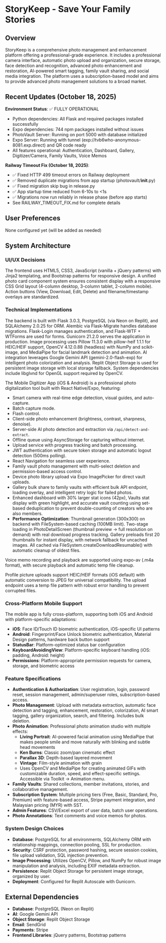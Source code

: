 # StoryKeep - Save Your Family Stories

## Overview
StoryKeep is a comprehensive photo management and enhancement platform offering a professional-grade experience. It includes a professional camera interface, automatic photo upload and organization, secure storage, face detection and recognition, advanced photo enhancement and restoration, AI-powered smart tagging, family vault sharing, and social media integration. The platform uses a subscription-based model and aims to provide advanced photo management solutions to a broad market.

## Recent Updates (October 18, 2025)
**Environment Status**: ✅ FULLY OPERATIONAL
- Python dependencies: All Flask and required packages installed successfully
- Expo dependencies: 744 npm packages installed without issues
- PhotoVault Server: Running on port 5000 with database initialized
- Expo Server: Running with tunnel (exp://tvb6who-anonymous-8081.exp.direct) and QR code ready
- All features operational: Authentication, Dashboard, Gallery, Digitizer/Camera, Family Vaults, Voice Memos

**Railway Timeout Fix (October 18, 2025)**:
- ✅ Fixed HTTP 499 timeout errors on Railway deployment
- ✅ Removed duplicate migrations from app startup (photovault/__init__.py)
- ✅ Fixed migration skip bug in release.py
- ✅ App startup time reduced from 6-10s to <1s
- ✅ Migrations now run reliably in release phase (before app starts)
- See RAILWAY_TIMEOUT_FIX.md for complete details

## User Preferences
None configured yet (will be added as needed)

## System Architecture

### UI/UX Decisions
The frontend uses HTML5, CSS3, JavaScript (vanilla + jQuery patterns) with Jinja2 templating, and Bootstrap patterns for responsive design. A unified photo card component system ensures consistent display with a responsive CSS Grid layout (4-column desktop, 3-column tablet, 2-column mobile). Action buttons (View, Download, Edit, Delete) and filename/timestamp overlays are standardized.

### Technical Implementations
The backend is built with Flask 3.0.3, PostgreSQL (via Neon on Replit), and SQLAlchemy 2.0.25 for ORM. Alembic via Flask-Migrate handles database migrations. Flask-Login manages authentication, and Flask-WTF + WTForms are used for forms. Gunicorn 21.2.0 serves the application in production. Image processing uses Pillow 11.3.0 with pillow-heif 1.1.1 for HEIC/HEIF support, OpenCV 4.12.0.88 (headless) with NumPy and scikit-image, and MediaPipe for facial landmark detection and animation. AI integration leverages Google Gemini API (gemini-2.0-flash-exp) for intelligent photo colorization and analysis. Replit Object Storage is used for persistent image storage with local storage fallback. System dependencies include libglvnd for OpenGL support required by OpenCV.

The Mobile Digitizer App (iOS & Android) is a professional photo digitalization tool built with React Native/Expo, featuring:
- Smart camera with real-time edge detection, visual guides, and auto-capture.
- Batch capture mode.
- Flash control.
- Client-side photo enhancement (brightness, contrast, sharpness, denoise).
- Server-side AI photo detection and extraction via `/api/detect-and-extract`.
- Offline queue using AsyncStorage for capturing without internet.
- Upload service with progress tracking and batch processing.
- JWT authentication with secure token storage and automatic logout detection (500ms polling).
- React Navigation for seamless user experience.
- Family vault photo management with multi-select deletion and permission-based access control.
- Device photo library upload via Expo ImagePicker for direct vault uploads.
- Gallery bulk share to family vaults with efficient bulk API endpoint, loading overlay, and intelligent retry logic for failed photos.
- Enhanced dashboard with 30% larger stat icons (42px), Vaults stat display with green highlight, and accurate vault counting using set-based deduplication to prevent double-counting of creators who are also members.
- **Performance Optimization**: Thumbnail generation (300x300) on backend with FileSystem-based caching (100MB limit). Two-stage loading in PhotoDetailScreen (thumbnail preview → full resolution on demand) with real download progress tracking. Gallery preloads first 20 thumbnails for instant display, with network fallback for uncached images. All cached via FileSystem.createDownloadResumable() with automatic cleanup of oldest files.

Voice memo recording and playback are supported using expo-av (.m4a format), with secure playback and automatic temp file cleanup.

Profile picture uploads support HEIC/HEIF formats (iOS default) with automatic conversion to JPEG for universal compatibility. The upload endpoint uses a temp file pattern with robust error handling to prevent corrupted files.

### Cross-Platform Mobile Support
The mobile app is fully cross-platform, supporting both iOS and Android with platform-specific adaptations:
- **iOS**: Face ID/Touch ID biometric authentication, iOS-specific UI patterns
- **Android**: Fingerprint/Face Unlock biometric authentication, Material Design patterns, hardware back button support
- **StatusBar**: Platform-optimized status bar configuration
- **KeyboardAvoidingView**: Platform-specific keyboard handling (iOS: padding, Android: height)
- **Permissions**: Platform-appropriate permission requests for camera, storage, and biometric access

### Feature Specifications
- **Authentication & Authorization**: User registration, login, password reset, session management, admin/superuser roles, subscription-based access.
- **Photo Management**: Upload with metadata extraction, automatic face detection and tagging, enhancement, restoration, colorization, AI smart tagging, gallery organization, search, and filtering. Includes bulk deletion.
- **Photo Animation**: Professional photo animation studio with multiple effects:
  - **Living Portrait**: AI-powered facial animation using MediaPipe that makes people smile and move naturally with blinking and subtle head movements
  - **Ken Burns**: Classic zoom/pan cinematic effect
  - **Parallax 3D**: Depth-based layered movement
  - **Vintage**: Film-style animation with grain
  - Uses OpenCV and MediaPipe for creating animated GIFs with customizable duration, speed, and effect-specific settings. Accessible via Toolkit → Animation menu.
- **Family Vaults**: Shared collections, member invitations, stories, and collaborative management.
- **Subscription System**: Multiple pricing tiers (Free, Basic, Standard, Pro, Premium) with feature-based access, Stripe payment integration, and Malaysian pricing (MYR) with SST.
- **Admin Features**: CSV/Excel export of user data, batch user operations.
- **Photo Annotations**: Text comments and voice memos for photos.

### System Design Choices
- **Database**: PostgreSQL for all environments, SQLAlchemy ORM with relationship mappings, connection pooling, SSL for production.
- **Security**: CSRF protection, password hashing, secure session cookies, file upload validation, SQL injection prevention.
- **Image Processing**: Utilizes OpenCV, Pillow, and NumPy for robust image manipulation and analysis, including EXIF metadata extraction.
- **Persistence**: Replit Object Storage for persistent image storage, organized by user.
- **Deployment**: Configured for Replit Autoscale with Gunicorn.

## External Dependencies
- **Database**: PostgreSQL (Neon on Replit)
- **AI**: Google Gemini API
- **Object Storage**: Replit Object Storage
- **Email**: SendGrid
- **Payments**: Stripe
- **Frontend Libraries**: jQuery patterns, Bootstrap patterns